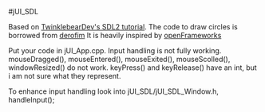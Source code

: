 #jUI_SDL

Based on [TwinklebearDev's SDL2 tutorial](http://www.willusher.io/pages/sdl2/).
The code to draw circles is borrowed from [derofim](https://gist.github.com/derofim/912cfc9161269336f722)
It is heavily inspired by [openFrameworks](http://openframeworks.cc/)

Put your code in jUI_App.cpp.
Input handling is not fully working.
mouseDragged(), mouseEntered(), mouseExited(), mouseScolled(), windowResized() do not work.
keyPress() and keyRelease() have an int, but i am not sure what they represent.

To enhance input handling look into jUI_SDL/jUI_SDL_Window.h, handleInput();

